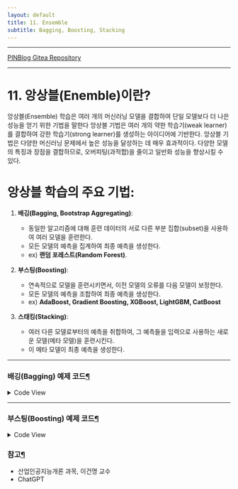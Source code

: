 ```yaml
---
layout: default
title: 11. Ensemble
subtitle: Bagging, Boosting, Stacking
---
```

-----

[PINBlog Gitea Repository](https://gitea.pinblog.codes/CBNU/11_Ensemble)

-----

# 11. 앙상블(Enemble)이란?
앙상블(Ensemble) 학습은 여러 개의 머신러닝 모델을 결합하여 단일 모델보다 더 나은 성능을 얻기 위한 기법을 말한다 
앙상블 기법은 여러 개의 약한 학습기(weak learner)를 결합하여 강한 학습기(strong learner)를 생성하는 아이디어에 기반한다.
앙상블 기법은 다양한 머신러닝 문제에서 높은 성능을 달성하는 데 매우 효과적이다.
다양한 모델의 특징과 장점을 결합하므로, 오버피팅(과적합)을 줄이고 일반화 성능을 향상시킬 수 있다.


# 앙상블 학습의 주요 기법:

1. **배깅(Bagging, Bootstrap Aggregating)**:
   - 동일한 알고리즘에 대해 훈련 데이터의 서로 다른 부분 집합(subset)을 사용하여 여러 모델을 훈련한다.
   - 모든 모델의 예측을 집계하여 최종 예측을 생성한다.
   - ex) **랜덤 포레스트(Random Forest)**.

2. **부스팅(Boosting)**:
   - 연속적으로 모델을 훈련시키면서, 이전 모델의 오류를 다음 모델이 보정한다.
   - 모든 모델의 예측을 조합하여 최종 예측을 생성한다.
   - ex) **AdaBoost, Gradient Boosting, XGBoost, LightGBM, CatBoost**

3. **스태킹(Stacking)**:
   - 여러 다른 모델로부터의 예측을 취합하여, 그 예측들을 입력으로 사용하는 새로운 모델(메타 모델)을 훈련시킨다.
   - 이 메타 모델이 최종 예측을 생성한다.


---

### 배깅(Bagging) 예제 코드[¶]()

<details>
<summary>Code View</summary>

<summary>Bootstrap Aggregating</summary>
<div markdown="1">
  
````python
    import numpy as np
    import matplotlib as mpl
    import matplotlib.pyplot as plt
    from sklearn.datasets import load_iris
    from sklearn.tree import DecisionTreeClassifier
    from sklearn.ensemble import BaggingClassifier

    iris = load_iris()
    X, y = iris.data[:, [0,2]], iris.target

    model1 = DecisionTreeClassifier(max_depth =10, random_state=0).fit(X, y)
    model2 = BaggingClassifier(DecisionTreeClassifier(max_depth=4), n_estimators=50, random_state=0).fit(X, y)

    x_min, x_max = X[:,0].min() - 1, X[:,0].max() + 1
    y_min, y_max = X[:,1].min() - 1, X[:,1].max() + 1
    xx, yy = np.meshgrid(np.arange(x_min, x_max, 0.1), np.arange(y_min, y_max, 0.1))

    plt.subplot(121)
    Z1 = model1.predict(np.c_[xx.ravel(), yy.ravel()]).reshape(xx.shape)
    plt.contourf(xx, yy, Z1, alpha=0.6, cmap=mpl.cm.jet)
    plt.scatter(X[:,0], X[:,1], c=y, alpha=1, s=50, cmap=mpl.cm.jet, edgecolors="k")
    plt.title("Decision tree")
    plt.subplot(122)

    Z2 = model2.predict(np.c_[xx.ravel(), yy.ravel()]).reshape(xx.shape)
    plt.contourf(xx, yy, Z2, alpha=0.6, cmap=mpl.cm.jet)
    plt.scatter(X[:,0], X[:,1],c=y,alpha=1,s=50,cmap=mpl.cm.jet,edgecolors="k")
    plt.title("Bagging of decision trees")
    plt.tight_layout()
    plt.show()
````

![result](/assets/img/11_1.png)

</div>


<summary>랜덤 포리스트 (Random Forest)</summary>
<div markdown="1">
  
````python
    import pandas as pd
    from sklearn import datasets
    from sklearn.model_selection import train_test_split
    from sklearn.ensemble import RandomForestClassifier
    from sklearn import metrics

    iris = datasets.load_iris()
    print('Class names :', iris.target_names)
    print('target : [0:setosa, 1:versicolor, 2:virginical]')
    print('No. of Data :', len(iris.data))
    print('Featrue names :', iris.feature_names)

    data = pd.DataFrame({
        'sepal length': iris.data[:,0], 'sepal width': iris.data[:,1], 'petal length': iris.data[:,2],
        'petal width':iris.data[:,3], 'species':iris.target
    })
    print(data.head()) # 일부 데이터 출력

    x = data[['sepal length', 'sepal width', 'petal length', 'petal width']] # 입력
    y = data['species'] # 출력
    x_train, x_test, y_train, y_test = train_test_split(x, y, test_size=0.3) # 테스트 데이터 30%
    print('No. of traing data: ', len(x_train))
    print('No. of test data:', len(y_test))

    forest = RandomForestClassifier(n_estimators=100) # 모델 생성
    forest.fit(x_train, y_train)

    y_pred = forest.predict(x_test) # 추론 (예측)
    print('Accuracy :', metrics.accuracy_score(y_test, y_pred))
````

</div>

<summary>Result</summary>
<div markdown="1">

````planetext
    Class names : ['setosa' 'versicolor' 'virginica']
    target : [0:setosa, 1:versicolor, 2:virginical]
    No. of Data : 150
    Featrue names : ['sepal length (cm)', 'sepal width (cm)', 'petal length (cm)', 'petal width (cm)']
    sepal length  sepal width  petal length  petal width  species
    0           5.1          3.5           1.4          0.2        0
    1           4.9          3.0           1.4          0.2        0
    2           4.7          3.2           1.3          0.2        0
    3           4.6          3.1           1.5          0.2        0
    4           5.0          3.6           1.4          0.2        0
    No. of traing data:  105
    No. of test data: 45
    Accuracy : 0.9333333333333333
````

</div>


<summary>배깅 회귀 (Bagging Regression)</summary>
<div markdown="1">
  
````python
    import numpy as np
    import pandas as pd
    from sklearn.datasets import load_boston # scikit-leanr < 1.2
    # from sklearn.datasets import fetch_california_housing # replace dataset
    from sklearn.metrics import mean_squared_error
    from sklearn.model_selection import train_test_split
    from sklearn.ensemble import BaggingRegressor
    from sklearn.tree import DecisionTreeRegressor
    import matplotlib.pyplot as plt

    boston = load_boston() # < 1.2
    data = pd.DataFrame(boston.data)
    data.columns = boston.feature_names
    data['PRICE'] = boston.target
    print(data.head())

    # replace dataset
    # california = fetch_california_housing()
    # data = pd.DataFrame(california.data)
    # data.columns = california.feature_names
    # data['PRICE'] = california.target
    # print(data.head())

    X, y = data.iloc[:,:-1],data.iloc[:,-1]
    X_train, X_test, y_train, y_test = train_test_split(X, y, test_size=0.2, random_state=123)
    bag = BaggingRegressor(base_estimator = DecisionTreeRegressor( ), n_estimators = 10,
    max_features=1.0, bootstrap_features=False, random_state=0)
    bag.fit(X_train,y_train)
    preds = bag.predict(X_test)
    rmse = np.sqrt(mean_squared_error(y_test, preds))
    print("RMSE: %f" % (rmse))

````

</div>

<summary>Result</summary>
<div markdown="1">

````planetext
        CRIM    ZN  INDUS  CHAS    NOX     RM   AGE     DIS  RAD    TAX   
    0  0.00632  18.0   2.31   0.0  0.538  6.575  65.2  4.0900  1.0  296.0  
    1  0.02731   0.0   7.07   0.0  0.469  6.421  78.9  4.9671  2.0  242.0   
    2  0.02729   0.0   7.07   0.0  0.469  7.185  61.1  4.9671  2.0  242.0   
    3  0.03237   0.0   2.18   0.0  0.458  6.998  45.8  6.0622  3.0  222.0   
    4  0.06905   0.0   2.18   0.0  0.458  7.147  54.2  6.0622  3.0  222.0   

    PTRATIO       B  LSTAT  PRICE  
    0     15.3  396.90   4.98   24.0  
    1     17.8  396.90   9.14   21.6  
    2     17.8  392.83   4.03   34.7  
    3     18.7  394.63   2.94   33.4  
    4     18.7  396.90   5.33   36.2  
    RMSE: 4.594919
````

</div>
</details>

---

### 부스팅(Boosting) 예제 코드[¶]()

<details>
<summary>Code View</summary>

<summary>AdaBoost - Regression</summary>
<div markdown="1">
  
````python
    import numpy as np
    import matplotlib.pyplot as plt
    from sklearn.tree import DecisionTreeRegressor
    from sklearn.ensemble import AdaBoostRegressor

    rng = np.random.RandomState(1)
    X = np.linspace(0, 6, 100)[:, np.newaxis]
    y = np.sin(X).ravel() + np.sin(6*X).ravel() + rng.normal(0, 0.1, X.shape[0])

    regr_1 = DecisionTreeRegressor(max_depth=4)
    regr_2 = AdaBoostRegressor(DecisionTreeRegressor(max_depth=4), n_estimators=100, random_state=rng)

    regr_1.fit(X, y)
    regr_2.fit(X, y)
    y_1 = regr_1.predict(X)
    y_2 = regr_2.predict(X)

    plt.figure()
    plt.scatter(X, y, c="k", label="training samples")
    plt.plot(X, y_1, c="g", label="n_estimators=1", linewidth=2)
    plt.plot(X, y_2, c="r", label="n_estimators=100", linewidth=2)
    plt.xlabel("data")
    plt.ylabel("target")
    plt.title("AdaBoost Regression")
    plt.legend()
    plt.show()
````

![result](/assets/img/11_2.png)

</div>

<summary>Gradient Boosting - Regression</summary>
<div markdown="1">
  
````python
import numpy as np
import pandas as pd
from sklearn import datasets
import matplotlib.pyplot as plt
from sklearn.model_selection import train_test_split
from sklearn.metrics import mean_squared_error
from sklearn import ensemble
from sklearn.metrics import mean_squared_error, r2_score
from sklearn.model_selection import cross_val_predict

boston = datasets.load_boston() # Boston 집값 데이터, 13개 속성, 마지막 중간값 정보
print(boston.data.shape, boston.target.shape)
print(boston.feature_names)

data = pd.DataFrame(boston.data, columns=boston.feature_names)
data = pd.concat([data, pd.Series(boston.target, name='MEDV')], axis=1)
print(data.head())
X = data.iloc[:,:-1]
y = data.iloc[:,-1]
x_training_set, x_test_set, y_training_set, y_test_set = train_test_split(X, y, test_size=0.10, random_state=42, shuffle=True)
````

</div>

<summary>Result</summary>
<div markdown="1">

````planetext
    (506, 13) (506,)
    ['CRIM' 'ZN' 'INDUS' 'CHAS' 'NOX' 'RM' 'AGE' 'DIS' 'RAD' 'TAX' 'PTRATIO'
    'B' 'LSTAT']
        CRIM    ZN  INDUS  CHAS    NOX     RM   AGE     DIS  RAD    TAX   
    0  0.00632  18.0   2.31   0.0  0.538  6.575  65.2  4.0900  1.0  296.0  
    1  0.02731   0.0   7.07   0.0  0.469  6.421  78.9  4.9671  2.0  242.0   
    2  0.02729   0.0   7.07   0.0  0.469  7.185  61.1  4.9671  2.0  242.0   
    3  0.03237   0.0   2.18   0.0  0.458  6.998  45.8  6.0622  3.0  222.0   
    4  0.06905   0.0   2.18   0.0  0.458  7.147  54.2  6.0622  3.0  222.0   

    PTRATIO       B  LSTAT  MEDV  
    0     15.3  396.90   4.98  24.0  
    1     17.8  396.90   9.14  21.6  
    2     17.8  392.83   4.03  34.7  
    3     18.7  394.63   2.94  33.4  
    4     18.7  396.90   5.33  36.2 
````

</div>

<div markdown="1">
  
````python
params = {'n_estimators':500, 'max_depth':4, 'min_samples_split':2, 'learning_rate':0.01, 'loss':'ls'}
model = ensemble.GradientBoostingRegressor(**params)
model.fit(x_training_set, y_training_set)
model_score = model.score(x_training_set, y_training_set)
print('R2 sq: ', model_score)

y_predicted = model.predict(x_test_set)
print('Mean squared error: %.2f'% mean_squared_error(y_test_set, y_predicted))
print('Test Variance score: %.2f' % r2_score(y_test_set, y_predicted))

fig, ax = plt.subplots()
ax.scatter(y_test_set, y_predicted, edgecolors=(0,0,0))
ax.plot([y_test_set.min(), y_test_set.max()], [y_test_set.min(), y_test_set.max()], 'k--', lw=4)
ax.set_xlabel('Actual')
ax.set_ylabel('Predicted')
ax.set_title('Ground Truth vs Predicted')
plt.show()
````

![result](/assets/img/11_3.png)

</div>

<summary>Gradient Boosting - Classification</summary>
<div markdown="1">
  
````python
    from sklearn.datasets import make_hastie_10_2
    from sklearn.ensemble import GradientBoostingClassifier
    import matplotlib.pyplot as plt

    X, y = make_hastie_10_2(random_state=0)
    X_train, X_test = X[:2000], X[2000:]
    y_train, y_test = y[:2000], y[2000:]
    print(X.shape, y.shape)
    print(X[0:5,:])
    print(y[0:5])

    clf = GradientBoostingClassifier(n_estimators=100, learning_rate=0.1, max_depth=1, random_state=0)
    clf.fit(X_train, y_train)
    print('Accuracy score (training): {0:.3f}'.format(clf.score(X_train, y_train)))
    print('Accuracy score (testing): {0:.3f}'.format(clf.score(X_test, y_test)))
````

</div>

<summary>Result</summary>
<div markdown="1">

````planetext
    (12000, 10) (12000,)
    [[ 1.76405235  0.40015721  0.97873798  2.2408932   1.86755799 -0.97727788
    0.95008842 -0.15135721 -0.10321885  0.4105985 ]
    [ 0.14404357  1.45427351  0.76103773  0.12167502  0.44386323  0.33367433
    1.49407907 -0.20515826  0.3130677  -0.85409574]
    [-2.55298982  0.6536186   0.8644362  -0.74216502  2.26975462 -1.45436567
    0.04575852 -0.18718385  1.53277921  1.46935877]
    [ 0.15494743  0.37816252 -0.88778575 -1.98079647 -0.34791215  0.15634897
    1.23029068  1.20237985 -0.38732682 -0.30230275]
    [-1.04855297 -1.42001794 -1.70627019  1.9507754  -0.50965218 -0.4380743
    -1.25279536  0.77749036 -1.61389785 -0.21274028]]
    [ 1. -1.  1. -1.  1.]
    Accuracy score (training): 0.879
    Accuracy score (testing): 0.819
````

</div>

<summary>XGBoosting - Regression</summary>
<div markdown="1">
  
````python
    import numpy as np
    import pandas as pd
    from sklearn.datasets import load_boston
    from sklearn.metrics import mean_squared_error
    from sklearn.model_selection import train_test_split
    import xgboost as xgb

    boston = load_boston()
    data = pd.DataFrame(boston.data)
    data.columns = boston.feature_names
    data['PRICE'] = boston.target
    print(data.head())
    X, y = data.iloc[:,:-1], data.iloc[:,-1]

    X_train, X_test, y_train, y_test = train_test_split(X, y, test_size=0.2, random_state=123)
    xg_reg = xgb.XGBRegressor(objective='reg:squarederror', colsample_bytree=0.3, learning_rate=0.1, max_depth=5, alpha=10, n_estimators=10)
    xg_reg.fit(X_train, y_train)
    preds = xg_reg.predict(X_test)
    rmse = np.sqrt(mean_squared_error(y_test, preds))
    print('RMSE: %f' % (rmse))
````

</div>

<summary>Result</summary>
<div markdown="1">

````planetext
        CRIM    ZN  INDUS  CHAS    NOX     RM   AGE     DIS  RAD    TAX   
    0  0.00632  18.0   2.31   0.0  0.538  6.575  65.2  4.0900  1.0  296.0  
    1  0.02731   0.0   7.07   0.0  0.469  6.421  78.9  4.9671  2.0  242.0   
    2  0.02729   0.0   7.07   0.0  0.469  7.185  61.1  4.9671  2.0  242.0   
    3  0.03237   0.0   2.18   0.0  0.458  6.998  45.8  6.0622  3.0  222.0   
    4  0.06905   0.0   2.18   0.0  0.458  7.147  54.2  6.0622  3.0  222.0   

    PTRATIO       B  LSTAT  PRICE  
    0     15.3  396.90   4.98   24.0  
    1     17.8  396.90   9.14   21.6  
    2     17.8  392.83   4.03   34.7  
    3     18.7  394.63   2.94   33.4  
    4     18.7  396.90   5.33   36.2  
    RMSE: 10.423243
````

</div>


<summary>LightGBM</summary>
<div markdown="1">
  
````python
    from lightgbm import LGBMClassifier, LGBMRegressor
    from lightgbm import plot_importance, plot_metric, plot_tree
    from sklearn.datasets import load_iris
    from sklearn.model_selection import train_test_split
    from sklearn.model_selection import cross_validate

    iris = load_iris()
    X_train, X_test, y_train, y_test = train_test_split(iris.data, iris.target, test_size=0.2, random_state=123)
    lgbmc = LGBMClassifier(n_estimators=400)
    evals = [(X_test, y_test)]
    lgbmc.fit(X_train, y_train, early_stopping_rounds=100, eval_metric='logloss', eval_set=evals, verbose=True)
    preds = lgbmc.predict(X_test)

    cross_val = cross_validate(
        estimator=lgbmc,
        X=iris.data, y=iris.target,
        cv=5
    )

    print('avg fit time: {} (+/- {})'.format(cross_val['fit_time'].mean(), cross_val['fit_time'].std()))
    print('avg fit time: {} (+/- {})'.format(cross_val['score_time'].mean(), cross_val['score_time'].std()))
    print('avg fit time: {} (+/- {})'.format(cross_val['test_score'].mean(), cross_val['test_score'].std()))

    plot_metric(lgbmc)
    plot_importance(lgbmc, figsize=(10,12))
    plot_tree(lgbmc, figsize=(28,14))
````

</div>

<summary>Result</summary>
<div markdown="1">

````planetext
    [1]	valid_0's multi_logloss: 0.95847
    [2]	valid_0's multi_logloss: 0.832184
    [3]	valid_0's multi_logloss: 0.731164
    [4]	valid_0's multi_logloss: 0.641056
    [5]	valid_0's multi_logloss: 0.571726
    [6]	valid_0's multi_logloss: 0.507286
    [7]	valid_0's multi_logloss: 0.454933
    [8]	valid_0's multi_logloss: 0.410205
    [9]	valid_0's multi_logloss: 0.372194
    [10]	valid_0's multi_logloss: 0.333919
    [11]	valid_0's multi_logloss: 0.310212
    [12]	valid_0's multi_logloss: 0.282326
    [13]	valid_0's multi_logloss: 0.257165
    [14]	valid_0's multi_logloss: 0.240836
    [15]	valid_0's multi_logloss: 0.225383
    [16]	valid_0's multi_logloss: 0.211583
    [17]	valid_0's multi_logloss: 0.199289
    [18]	valid_0's multi_logloss: 0.186269
    [19]	valid_0's multi_logloss: 0.171556
    [20]	valid_0's multi_logloss: 0.168245
    [21]	valid_0's multi_logloss: 0.161065
    [22]	valid_0's multi_logloss: 0.151371
    [23]	valid_0's multi_logloss: 0.148081
    [24]	valid_0's multi_logloss: 0.143843
    [25]	valid_0's multi_logloss: 0.140169
    ...
    [137]	valid_0's multi_logloss: 0.376748
    avg fit time: 0.5514350891113281 (+/- 0.3701610138582717)
    avg fit time: 0.010002517700195312 (+/- 0.009552237668971902)
    avg fit time: 0.9600000000000002 (+/- 0.04898979485566355)
````

![result](/assets/img/11_4.png)
![result](/assets/img/11_5.png)
![result](/assets/img/11_6.png)

</div>

</details>



### 참고[¶]()

- 산업인공지능개론 과목, 이건명 교수
- ChatGPT
